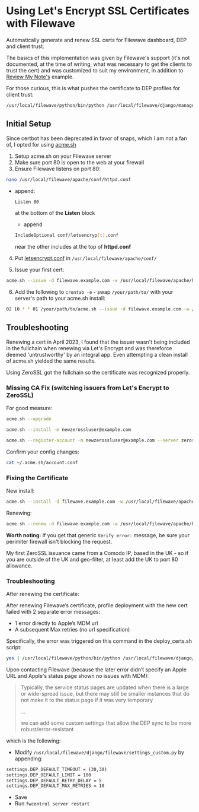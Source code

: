 # Using Let's Encrypt SSL Certificates with Filewave
Automatically generate and renew SSL certs for Filewave dashboard, DEP and client trust.

The basics of this implementation was given by Filewave's support (it's not documented, at the time of writing, what was necessary to get the clients to trust the cert) and was customized to suit my environment, in addition to [Review My Note's](https://www.reviewmynotes.com/2022/10/filewave-and-lets-encrypt.html) example.

For those curious, this is what pushes the certificate to DEP profiles for client trust:
```bash
/usr/local/filewave/python/bin/python /usr/local/filewave/django/manage.pyc update_dep_profile_certs
```

## Initial Setup
Since certbot has been deprecated in favor of snaps, which I am not a fan of, I opted for using [acme.sh](https://github.com/acmesh-official/acme.sh)

1. Setup acme.sh on your Filewave server
2. Make sure port 80 is open to the web at your firewall
3. Ensure Filewave listens on port 80:
  ```bash
  nano /usr/local/filewave/apache/conf/httpd.conf
  ```

  - append:

      ```bash
      Listen 80
      ```
    at the bottom of the **Listen** block

    - append

    ```bash
    IncludeOptional conf/letsencryp[t].conf
    ```
    near the other includes at the top of **httpd.conf**

4. Put [letsencrypt.conf](letsencrypt.conf) in `/usr/local/filewave/apache/conf/`

5. Issue your first cert:
  ```bash
  acme.sh --issue -d filewave.example.com -w /usr/local/filewave/apache/htdocs --debug 2
  ```

6. Add the following to `crontab -e` - swap `/your/path/to/` with your server's path to your acme.sh install:
  ```bash
  02 10 * * 01 /your/path/to/acme.sh --issue -d filewave.example.com -w /usr/local/filewave/apache/htdocs --debug 2
  ```


## Troubleshooting
Renewing a cert in April 2023, I found that the issuer wasn't being included in the fullchain when renewing via Let's Encrypt and was thereforce deemed 'untrustworthy' by an integral app.  Even attempting a clean install of acme.sh yielded the same results.

Using ZeroSSL got the fullchain so the certificate was recognized properly.

### Missing CA Fix (switching issuers from Let's Encrypt to ZeroSSL)
For good measure:
```bash
acme.sh --upgrade
```

```bash
acme.sh --install -m newzerossluser@example.com
```

```bash
acme.sh --register-account -m newzerossluser@example.com --server zerossl
```

Confirm your config changes:
```bash
cat ~/.acme.sh/account.conf
```

### Fixing the Certificate
New install:
```bash
acme.sh --install -d filewave.example.com -w /usr/local/filewave/apache/htdocs --debug 2
```

Renewing:
```bash
acme.sh --renew -d filewave.example.com -w /usr/local/filewave/apache/htdocs --debug 2
```

**Worth noting:** If you get that generic `Verify error:` message, be sure your perimiter firewall isn't blocking the request.

My first ZeroSSL issuance came from a Comodo IP, based in the UK - so if you are outside of the UK and geo-filter, at least add the UK to port 80 allowance.


### Troubleshooting
After renewing the certificate:

After renewing Filewave’s certificate, profile deployment with the new cert failed with 2 separate error messages:

 - 1 error directly to Apple’s MDM url
 - A subsequent Max retries (no url specification)

Specifically, the error was triggered on this command in the deploy_certs.sh script: 

```bash
yes | /usr/local/filewave/python/bin/python /usr/local/filewave/django/manage.pyc update_dep_profile_certs && writeLog "Updated DEP certs"
```

Upon contacting Filewave (because the later error didn’t specify an Apple URL and Apple's status page shown no issues with MDM):

> Typically, the service status pages are updated when there is a large or wide-spread issue, but there may still be smaller instances that do not make it to the status page if it was very temporary
>
> …
>
> we can add some custom settings that allow the DEP sync to be more robust/error-resistant

which is the following:

- Modify `/usr/local/filewave/django/filewave/settings_custom.py` by appending: 

```bash
settings.DEP_DEFAULT_TIMEOUT = (30,30)
settings.DEP_DEFAULT_LIMIT = 100
settings.DEP_DEFAULT_RETRY_DELAY = 5
settings.DEP_DEFAULT_MAX_RETRIES = 10
```
 

- Save
- Run `fwcontrol server restart`